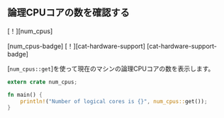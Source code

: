 ## <!--Check number of logical cpu cores--> 論理CPUコアの数を確認する

<!--[!][num_cpus]-->
[！][num_cpus]
<!--[num_cpus-badge] [!][cat-hardware-support]-->
[num_cpus-badge] [！][cat-hardware-support]
[cat-hardware-support-badge]
<!--Shows the number of logical CPU cores in current machine using [`num_cpus::get`].-->
[`num_cpus::get`]を使って現在のマシンの論理CPUコアの数を表示します。

```rust
extern crate num_cpus;

fn main() {
    println!("Number of logical cores is {}", num_cpus::get());
}
```
